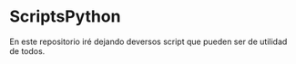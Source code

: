 # ScriptsPython
En este repositorio iré dejando deversos script que pueden ser de utilidad de todos.
